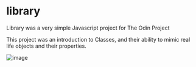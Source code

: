 # library

Library was a very simple Javascript project for The Odin Project

This project was an introduction to Classes, and their ability to mimic real life objects and their properties.

![image](https://github.com/user-attachments/assets/ec8cde26-f176-448a-9f5d-85daa52cccdb)
